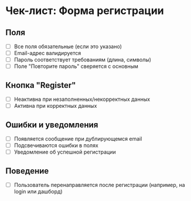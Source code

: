 # Чек-лист: Форма регистрации

## Поля
- [ ] Все поля обязательные (если это указано)
- [ ] Email-адрес валидируется
- [ ] Пароль соответствует требованиям (длина, символы)
- [ ] Поле "Повторите пароль" сверяется с основным

## Кнопка "Register"
- [ ] Неактивна при незаполненных/некорректных данных
- [ ] Активна при корректных данных

## Ошибки и уведомления
- [ ] Появляется сообщение при дублирующемся email
- [ ] Подсвечиваются ошибки в полях
- [ ] Уведомление об успешной регистрации

## Поведение
- [ ] Пользователь перенаправляется после регистрации (например, на login или дашборд)
